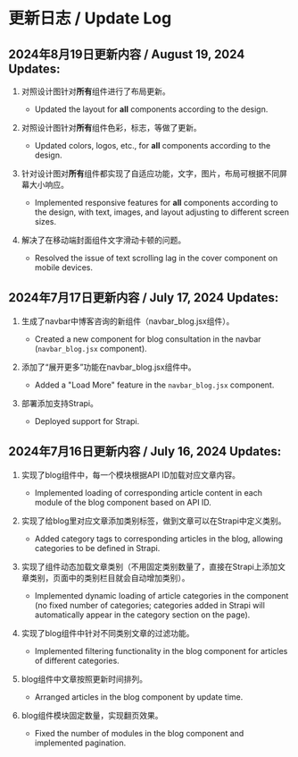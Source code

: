# 更新日志 / Update Log

## 2024年8月19日更新内容 / August 19, 2024 Updates:

1. 对照设计图针对**所有**组件进行了布局更新。
   - Updated the layout for **all** components according to the design.

2. 对照设计图针对**所有**组件色彩，标志，等做了更新。
   - Updated colors, logos, etc., for **all** components according to the design.

3. 针对设计图对**所有**组件都实现了自适应功能，文字，图片，布局可根据不同屏幕大小响应。
   - Implemented responsive features for **all** components according to the design, with text, images, and layout adjusting to different screen sizes.

4. 解决了在移动端封面组件文字滑动卡顿的问题。
   - Resolved the issue of text scrolling lag in the cover component on mobile devices.

## 2024年7月17日更新内容 / July 17, 2024 Updates:

1. 生成了navbar中博客咨询的新组件（navbar_blog.jsx组件）。
   - Created a new component for blog consultation in the navbar (`navbar_blog.jsx` component).

2. 添加了“展开更多”功能在navbar_blog.jsx组件中。
   - Added a "Load More" feature in the `navbar_blog.jsx` component.

3. 部署添加支持Strapi。
   - Deployed support for Strapi.

## 2024年7月16日更新内容 / July 16, 2024 Updates:

1. 实现了blog组件中，每一个模块根据API ID加载对应文章内容。
   - Implemented loading of corresponding article content in each module of the blog component based on API ID.

2. 实现了给blog里对应文章添加类别标签，做到文章可以在Strapi中定义类别。
   - Added category tags to corresponding articles in the blog, allowing categories to be defined in Strapi.

3. 实现了组件动态加载文章类别（不用固定类别数量了，直接在Strapi上添加文章类别，页面中的类别栏目就会自动增加类别）。
   - Implemented dynamic loading of article categories in the component (no fixed number of categories; categories added in Strapi will automatically appear in the category section on the page).

4. 实现了blog组件中针对不同类别文章的过滤功能。
   - Implemented filtering functionality in the blog component for articles of different categories.

5. blog组件中文章按照更新时间排列。
   - Arranged articles in the blog component by update time.

6. blog组件模块固定数量，实现翻页效果。
   - Fixed the number of modules in the blog component and implemented pagination.
